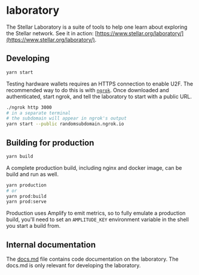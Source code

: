 # laboratory

The Stellar Laboratory is a suite of tools to help one learn about exploring the
Stellar network. See it in action:
[https://www.stellar.org/laboratory/](https://www.stellar.org/laboratory/).

## Developing

```sh
yarn start
```

Testing hardware wallets requires an HTTPS connection to enable U2F. The
recommended way to do this is with [`ngrok`](https://ngrok.com/). Once
downloaded and authenticated, start ngrok, and tell the laboratory to start with
a public URL.

```bash
./ngrok http 3000
# in a separate terminal
# the subdomain will appear in ngrok's output
yarn start --public randomsubdomain.ngrok.io
```

## Building for production

```sh
yarn build
```

A complete production build, including nginx and docker image, can be build and run as well.

```sh
yarn production
# or
yarn prod:build
yarn prod:serve
```

Production uses Amplify to emit metrics, so to fully emulate a production build, you'll need to set an `AMPLITUDE_KEY` environment variable in the shell you start a build from.

## Internal documentation

The [docs.md](./docs.md) file contains code documentation on the laboratory. The
docs.md is only relevant for developing the laboratory.

